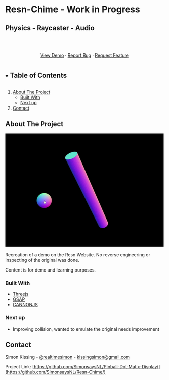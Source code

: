 # Resn-Chime - Work in Progress
## Physics - Raycaster - Audio

<br />
<p align="center">
    <br />
    <a href="https://raw.githack.com/SimonsaysNL/Pinball-Dot-Matix-Display/main/backbox/index.html">View Demo</a>
    ·
    <a href="https://github.com/SimonsaysNL/Pinball-Dot-Matix-Display/issues">Report Bug</a>
    ·
    <a href="https://github.com/SimonsaysNL/Pinball-Dot-Matix-Display/issues">Request Feature</a>
  </p>
</p>



<!-- TABLE OF CONTENTS -->
<details open="open">
  <summary><h2 style="display: inline-block">Table of Contents</h2></summary>
  <ol>
    <li>
      <a href="#about-the-project">About The Project</a>
      <ul>
        <li><a href="#built-with">Built With</a></li>
          <li><a href="#next-up">Next up</a></li>
      </ul>
    </li>
    <li><a href="#contact">Contact</a></li>
  </ol>
</details>



<!-- ABOUT THE PROJECT -->
## About The Project

![](resn-chime-preview.gif)

Recreation of a demo on the Resn Website.
No reverse engineering or inspecting of the original was done.

Content is for demo and learning purposes.

### Built With

* [Threejs](https://threejs.org/)
* [GSAP](https://greensock.com/gsap/)
* [CANNONJS](https://github.com/schteppe/cannon.js)

### Next up

* Improving collision, wanted to emulate the original needs improvement


<!-- CONTACT -->
## Contact


Simon Kissing - [@realtimesimon](https://twitter.com/realtimesimon) - kissingsimon@gmail.com

Project Link: [https://github.com/SimonsaysNL/Pinball-Dot-Matix-Display/](https://github.com/SimonsaysNL/Resn-Chime/)
